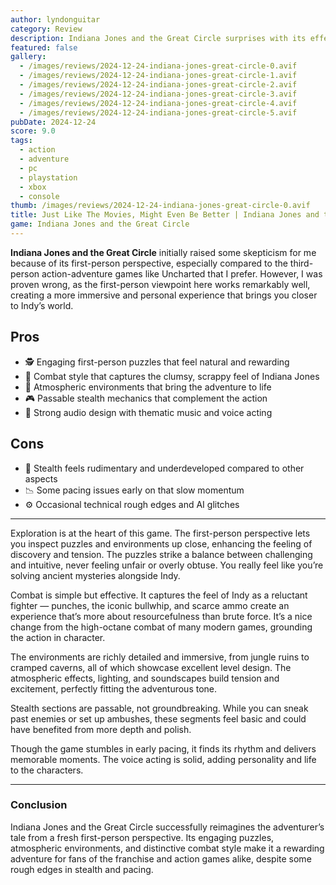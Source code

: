 ```yaml
---
author: lyndonguitar
category: Review
description: Indiana Jones and the Great Circle surprises with its effective first-person perspective, engaging puzzles, and a combat style that perfectly captures Indy’s character, despite some rudimentary stealth.
featured: false
gallery:
  - /images/reviews/2024-12-24-indiana-jones-great-circle-0.avif
  - /images/reviews/2024-12-24-indiana-jones-great-circle-1.avif
  - /images/reviews/2024-12-24-indiana-jones-great-circle-2.avif
  - /images/reviews/2024-12-24-indiana-jones-great-circle-3.avif
  - /images/reviews/2024-12-24-indiana-jones-great-circle-4.avif
  - /images/reviews/2024-12-24-indiana-jones-great-circle-5.avif
pubDate: 2024-12-24
score: 9.0
tags:
  - action
  - adventure
  - pc
  - playstation
  - xbox
  - console
thumb: /images/reviews/2024-12-24-indiana-jones-great-circle-0.avif
title: Just Like The Movies, Might Even Be Better | Indiana Jones and the Great Circle Review
game: Indiana Jones and the Great Circle
---
```


**Indiana Jones and the Great Circle** initially raised some skepticism for me because of its first-person perspective, especially compared to the third-person action-adventure games like Uncharted that I prefer. However, I was proven wrong, as the first-person viewpoint here works remarkably well, creating a more immersive and personal experience that brings you closer to Indy’s world. 

## Pros
- 🕵️ Engaging first-person puzzles that feel natural and rewarding  
- 🤜 Combat style that captures the clumsy, scrappy feel of Indiana Jones  
- 🐍 Atmospheric environments that bring the adventure to life  
- 🎮 Passable stealth mechanics that complement the action  
- 🎵 Strong audio design with thematic music and voice acting  

## Cons
- 🐢 Stealth feels rudimentary and underdeveloped compared to other aspects  
- 📉 Some pacing issues early on that slow momentum  
- ⚙️ Occasional technical rough edges and AI glitches  

---

Exploration is at the heart of this game. The first-person perspective lets you inspect puzzles and environments up close, enhancing the feeling of discovery and tension. The puzzles strike a balance between challenging and intuitive, never feeling unfair or overly obtuse. You really feel like you’re solving ancient mysteries alongside Indy.

Combat is simple but effective. It captures the feel of Indy as a reluctant fighter — punches, the iconic bullwhip, and scarce ammo create an experience that’s more about resourcefulness than brute force. It’s a nice change from the high-octane combat of many modern games, grounding the action in character.

The environments are richly detailed and immersive, from jungle ruins to cramped caverns, all of which showcase excellent level design. The atmospheric effects, lighting, and soundscapes build tension and excitement, perfectly fitting the adventurous tone.

Stealth sections are passable, not groundbreaking. While you can sneak past enemies or set up ambushes, these segments feel basic and could have benefited from more depth and polish.

Though the game stumbles in early pacing, it finds its rhythm and delivers memorable moments. The voice acting is solid, adding personality and life to the characters.

---

### Conclusion

Indiana Jones and the Great Circle successfully reimagines the adventurer’s tale from a fresh first-person perspective. Its engaging puzzles, atmospheric environments, and distinctive combat style make it a rewarding adventure for fans of the franchise and action games alike, despite some rough edges in stealth and pacing.


